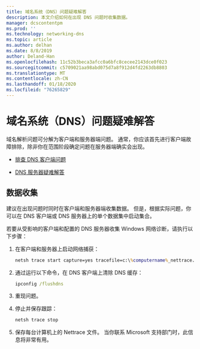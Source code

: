 ```yaml
---
title: 域名系统（DNS）问题疑难解答
description: 本文介绍如何在出现 DNS 问题时收集数据。
manager: dcscontentpm
ms.prod: ''
ms.technology: networking-dns
ms.topic: article
ms.author: delhan
ms.date: 8/8/2019
author: Deland-Han
ms.openlocfilehash: 11c52b3beca3afcc0a6bfc8cecee2143dce0f023
ms.sourcegitcommit: c5709021aa98abd075d7a8f912d4fd2263db8803
ms.translationtype: MT
ms.contentlocale: zh-CN
ms.lasthandoff: 01/18/2020
ms.locfileid: "76265829"
---
```

# <a name="troubleshooting-domain-name-system-dns-issues"></a>域名系统（DNS）问题疑难解答
 
域名解析问题可分解为客户端和服务器端问题。 通常，你应该首先进行客户端故障排除，除非你在范围阶段确定问题在服务器端确实会出现。

- [排查 DNS 客户端问题](troubleshoot-dns-client.md)

- [DNS 服务器疑难解答](troubleshoot-dns-server.md)
 
## <a name="data-collection"></a>数据收集
 
建议在出现问题时同时在客户端和服务器端收集数据。 但是，根据实际问题，你可以在 DNS 客户端或 DNS 服务器上的单个数据集中启动集合。
 
若要从受影响的客户端和配置的 DNS 服务器收集 Windows 网络诊断，请执行以下步骤：

1. 在客户端和服务器上启动网络捕获：

   ```cmd
   netsh trace start capture=yes tracefile=c:\%computername%_nettrace.etl
   ```

2. 通过运行以下命令，在 DNS 客户端上清除 DNS 缓存：

   ```cmd
   ipconfig /flushdns
   ```

3. 重现问题。

4. 停止并保存跟踪：

   ```cmd
   netsh trace stop
   ```

5. 保存每台计算机上的 Nettrace 文件。 当你联系 Microsoft 支持部门时，此信息将非常有用。
